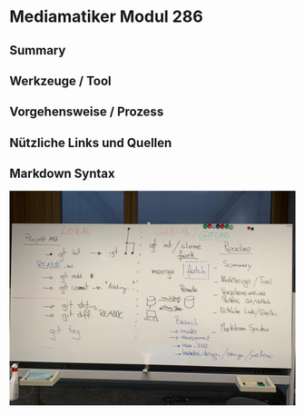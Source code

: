 # Mediamatiker Modul 286

## Summary

## Werkzeuge / Tool

## Vorgehensweise / Prozess

## Nützliche Links und Quellen

## Markdown Syntax


![Übersicht Wandtafel](./assets/images/wandtafel_zusammenfassung_git_github.jpeg)
